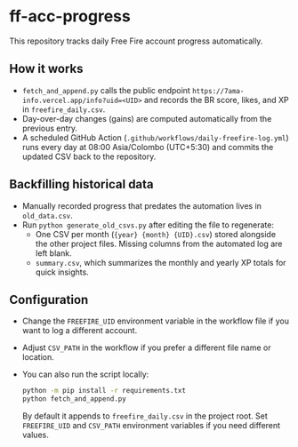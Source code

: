 # ff-acc-progress

This repository tracks daily Free Fire account progress automatically.

## How it works

- `fetch_and_append.py` calls the public endpoint `https://7ama-info.vercel.app/info?uid=<UID>` and records the BR score, likes, and XP in `freefire_daily.csv`.
- Day-over-day changes (gains) are computed automatically from the previous entry.
- A scheduled GitHub Action (`.github/workflows/daily-freefire-log.yml`) runs every day at 08:00 Asia/Colombo (UTC+5:30) and commits the updated CSV back to the repository.

## Backfilling historical data

- Manually recorded progress that predates the automation lives in `old_data.csv`.
- Run `python generate_old_csvs.py` after editing the file to regenerate:
  - One CSV per month (`{year} {month} {UID}.csv`) stored alongside the other project files. Missing columns from the automated log are left blank.
  - `summary.csv`, which summarizes the monthly and yearly XP totals for quick insights.

## Configuration

- Change the `FREEFIRE_UID` environment variable in the workflow file if you want to log a different account.
- Adjust `CSV_PATH` in the workflow if you prefer a different file name or location.
- You can also run the script locally:

  ```bash
  python -m pip install -r requirements.txt
  python fetch_and_append.py
  ```

  By default it appends to `freefire_daily.csv` in the project root. Set `FREEFIRE_UID` and `CSV_PATH` environment variables if you need different values.
